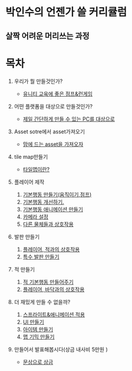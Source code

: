 박인수의 언젠가 쓸 커리큘럼
=======================
살짝 어려운 머리쓰는 과정
----------------
# 목차

1. 우리가 뭘 만들것인가?
   * [유니티 교육에 좋은 점프&런게임](lecture/lecture1.md)

1. 어떤 플랫폼을 대상으로 만들것인가?
   * [제일 간단하게 만들 수 있는 PC를 대상으로](lecture/lecture2.md)
   
1. Asset sotre에서 asset가져오기
   * [맘에 드는 asset을 가져오자](lecture/lectureA.md) 
   
1. tile map만들기
   * [타일맵이란?](lecture/lectureT.md)  
   
2. 플레이어 제작
   1. [기본행동 만들기(움직이기,점프)](lecture/lecture3-1.md)  
   1. [기본행동 개선하기.](lecture/lecture3-1-B.md) 
   1. [기본행동 애니메이션 만들기](lecture/lecture3-1-A.md)  
   2. [카메라 설정](lecture/lecture3-2.md)
   3. [다른 물체들과 상호작용](lecture/lecture3-3.md)

2. 발판 만들기
   1. [플레이어, 적과의 상호작용](lecture/lecture4-1.md)
   2. [특수 발판 만들기](lecture/lecture4-2.md)
   
3. 적 만들기
   1. [적 기본행동 만들어주기](lecture/lecture5-1.md)
   2. [플레이어, 바닥과의 상호작용](lecture/lecture5-2.md)
   
4. 더 재밌게 만들 수 없을까?
   1. [스프라이트&애니메이션 적용](lecture/lecture6-1.md)
   1. [UI 만들기](lecture/lecture6-2.md)
   1. [아이템 만들기](lecture/lecture6-3.md)
   2. [맵 기믹 만들기](lecture/lecture6-4.md)

5. 만들어서 발표해봅시다(상금 내사비 5만원 )  
   * [문상으로 상금](lecture/lecture7.md)
